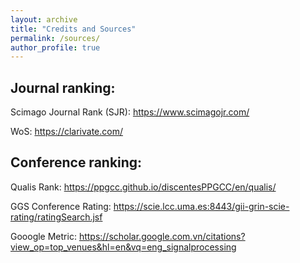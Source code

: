```yaml
---
layout: archive
title: "Credits and Sources"
permalink: /sources/
author_profile: true
---
```



Journal ranking: 
---
Scimago Journal Rank (SJR): https://www.scimagojr.com/

WoS: https://clarivate.com/

Conference ranking: 
---
Qualis Rank: https://ppgcc.github.io/discentesPPGCC/en/qualis/

GGS Conference Rating: https://scie.lcc.uma.es:8443/gii-grin-scie-rating/ratingSearch.jsf

Gooogle Metric: https://scholar.google.com.vn/citations?view_op=top_venues&hl=en&vq=eng_signalprocessing

